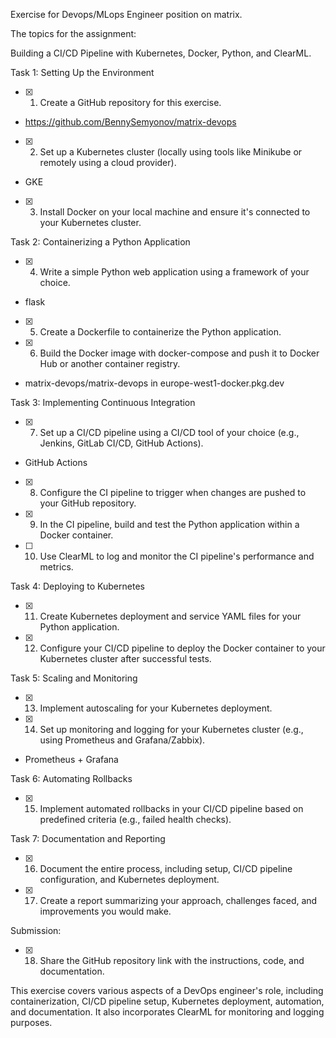 Exercise for Devops/MLops Engineer position on matrix.

 

The topics for the assignment:

Building a CI/CD Pipeline with Kubernetes, Docker, Python, and ClearML.

 

Task 1: Setting Up the Environment

 

- [x] 1. Create a GitHub repository for this exercise.
- https://github.com/BennySemyonov/matrix-devops

- [x] 2. Set up a Kubernetes cluster (locally using tools like Minikube or remotely using a cloud provider).
- GKE

- [x] 3. Install Docker on your local machine and ensure it's connected to your Kubernetes cluster.

 

Task 2: Containerizing a Python Application

 

- [x] 4. Write a simple Python web application using a framework of your choice.
- flask

- [x] 5. Create a Dockerfile to containerize the Python application.

- [x] 6. Build the Docker image with docker-compose and push it to Docker Hub or another container registry.
- matrix-devops/matrix-devops in europe-west1-docker.pkg.dev

 

Task 3: Implementing Continuous Integration

 

- [x] 7. Set up a CI/CD pipeline using a CI/CD tool of your choice (e.g., Jenkins, GitLab CI/CD, GitHub Actions).
- GitHub Actions

- [x] 8. Configure the CI pipeline to trigger when changes are pushed to your GitHub repository.

- [x] 9. In the CI pipeline, build and test the Python application within a Docker container.

- [ ] 10. Use ClearML to log and monitor the CI pipeline's performance and metrics.
 

Task 4: Deploying to Kubernetes

 

- [x] 11. Create Kubernetes deployment and service YAML files for your Python application.

- [x] 12. Configure your CI/CD pipeline to deploy the Docker container to your Kubernetes cluster after successful tests.

 

Task 5: Scaling and Monitoring

 

- [x] 13. Implement autoscaling for your Kubernetes deployment.

- [x] 14. Set up monitoring and logging for your Kubernetes cluster (e.g., using Prometheus and Grafana/Zabbix).
- Prometheus + Grafana
 

Task 6: Automating Rollbacks

 

- [x] 15. Implement automated rollbacks in your CI/CD pipeline based on predefined criteria (e.g., failed health checks).

 

Task 7: Documentation and Reporting

 

- [x] 16. Document the entire process, including setup, CI/CD pipeline configuration, and Kubernetes deployment.

- [x] 17. Create a report summarizing your approach, challenges faced, and improvements you would make.

 

Submission:

 

- [x] 18. Share the GitHub repository link with the instructions, code, and documentation.

 

This exercise covers various aspects of a DevOps engineer's role, including containerization, CI/CD pipeline setup, Kubernetes deployment, automation, and documentation. It also incorporates ClearML for monitoring and logging purposes.
